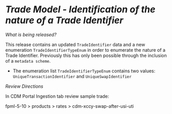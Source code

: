 # *Trade Model - Identification of the nature of a Trade Identifier*

_What is being released?_

This release contains an updated `TradeIdentifier` data and a new enumeration `TradeIdentifierTypeEnum` in order to enumerate the nature of a Trade Identifier.  Previously this has only been possible through the inclusion of a `metadata scheme`.

- The enumeration list `TradeIdentifierTypeEnum` contains two values: `UniqueTransactionIdentifier` and `UniqueSwapIdentifier`

_Review Directions_

In CDM Portal Ingestion tab review sample trade:

fpml-5-10 > products > rates > cdm-xccy-swap-after-usi-uti
